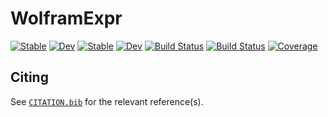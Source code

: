 # WolframExpr

[![Stable](https://img.shields.io/badge/docs-stable-blue.svg)](https://musoke.github.io/WolframExpr.jl/stable/)
[![Dev](https://img.shields.io/badge/docs-dev-blue.svg)](https://musoke.github.io/WolframExpr.jl/dev/)
[![Stable](https://img.shields.io/badge/docs-stable-blue.svg)](https://musoke.github.io/WolframExpr.jl/stable/)
[![Dev](https://img.shields.io/badge/docs-dev-blue.svg)](https://musoke.github.io/WolframExpr.jl/dev/)
[![Build Status](https://github.com/musoke/WolframExpr.jl/actions/workflows/CI.yml/badge.svg?branch=main)](https://github.com/musoke/WolframExpr.jl/actions/workflows/CI.yml?query=branch%3Amain)
[![Build Status](https://travis-ci.com/musoke/WolframExpr.jl.svg?branch=main)](https://travis-ci.com/musoke/WolframExpr.jl)
[![Coverage](https://codecov.io/gh/musoke/WolframExpr.jl/branch/main/graph/badge.svg)](https://codecov.io/gh/musoke/WolframExpr.jl)

## Citing

See [`CITATION.bib`](CITATION.bib) for the relevant reference(s).
